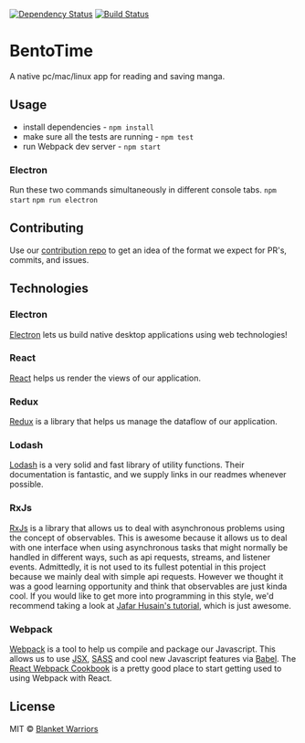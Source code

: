 [![Dependency Status](https://david-dm.org/Blanket-Warriors/BentoTime.svg?style=flat)](https://david-dm.org/Blanket-Warriors/BentoTime)
[![Build Status](https://travis-ci.org/Blanket-Warriors/BentoTime.svg?branch=master)](https://travis-ci.org/Blanket-Warriors/BentoTime)

# BentoTime
A native pc/mac/linux app for reading and saving manga.

## Usage
  - install dependencies - `npm install`
  - make sure all the tests are running - `npm test`
  - run Webpack dev server - `npm start`
  
### Electron
Run these two commands simultaneously in different console tabs.
`npm start`
`npm run electron`

## Contributing
Use our [contribution repo](https://github.com/Blanket-Warriors/Style-Guide/tree/master/Contribution) to get an idea of the format we expect for PR's, commits, and issues.

## Technologies
### Electron
[Electron](http://electron.atom.io/) lets us build native desktop applications using web technologies!

### React
[React](https://facebook.github.io/react/) helps us render the views of our application.

### Redux
[Redux](http://rackt.org/redux/) is a library that helps us manage the dataflow of our application.

### Lodash
[Lodash](https://lodash.com/docs) is a very solid and fast library of utility functions. Their documentation is fantastic, and we supply links in our readmes whenever possible.

### RxJs
[RxJs](http://reactivex.io/) is a library that allows us to deal with asynchronous problems using the concept of observables. This is awesome because it allows us to deal with one interface when using asynchronous tasks that might normally be handled in different ways, such as api requests, streams, and listener events. Admittedly, it is not used to its fullest potential in this project because we mainly deal with simple api requests. However we thought it was a good learning opportunity and think that observables are just kinda cool. If you would like to get more into programming in this style, we'd recommend taking a look at [Jafar Husain's tutorial](http://reactivex.io/learnrx/), which is just awesome.

### Webpack
[Webpack](https://webpack.github.io/) is a tool to help us compile and package our Javascript.  This allows us to use [JSX](https://facebook.github.io/react/docs/jsx-in-depth.html), [SASS](http://sass-lang.com/) and cool new Javascript features via [Babel](https://babeljs.io/). The [React Webpack Cookbook](https://christianalfoni.github.io/react-webpack-cookbook/index.html) is a pretty good place to start getting used to using Webpack with React.

## License
MIT © [Blanket Warriors](http://blanketwarriors.com)
